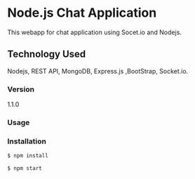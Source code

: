 # Node.js Chat Application

This webapp for chat application using Socet.io and Nodejs.
## Technology Used
Nodejs, REST API, MongoDB, Express.js ,BootStrap, Socket.io.

### Version
1.1.0

### Usage


### Installation


```sh
$ npm install
```

```sh
$ npm start
```
